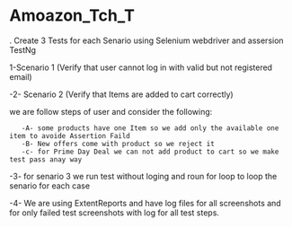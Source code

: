 # Amoazon_Tch_T

. Create 3 Tests for each Senario using Selenium  webdriver and assersion TestNg

1-Scenario 1 (Verify that user cannot log in with valid but not registered email)

-2- Scenario 2 (Verify that Items are added to cart correctly)

   we are follow steps of user and consider the following:
   
       -A- some products have one Item so we add only the available one item to avoide Assertion Faild
       -B- New offers come with product so we reject it
       -c- for Prime Day Deal we can not add product to cart so we make test pass anay way 
-3- for senario 3 we run test without loging and roun for loop to loop the senario for each case 

-4- We are using ExtentReports and have log files for all screenshots and for only failed test screenshots with log for all test steps.

